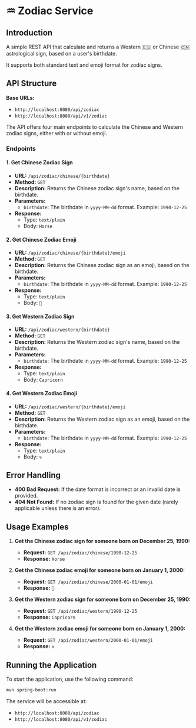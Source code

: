 # ♒ Zodiac Service

## Introduction

A simple REST API that calculate and returns a Western 🇪🇺 or Chinese 🇨🇳 astrological sign, based on a user's birthdate. 

It supports both standard text and emoji format for zodiac signs.

## API Structure

**Base URLs:**
- `http://localhost:8080/api/zodiac`
- `http://localhost:8080/api/v1/zodiac`

The API offers four main endpoints to calculate the Chinese and Western zodiac signs, either with or without emoji.

### Endpoints

#### 1. **Get Chinese Zodiac Sign**
- **URL:** `/api/zodiac/chinese/{birthdate}`
- **Method:** `GET`
- **Description:** Returns the Chinese zodiac sign's name, based on the birthdate.
- **Parameters:**
    - `birthdate`: The birthdate in `yyyy-MM-dd` format. Example: `1990-12-25`
- **Response:**
    - Type: `text/plain`
    - Body: `Horse`

#### 2. **Get Chinese Zodiac Emoji**
- **URL:** `/api/zodiac/chinese/{birthdate}/emoji`
- **Method:** `GET`
- **Description:** Returns the Chinese zodiac sign as an emoji, based on the birthdate.
- **Parameters:**
    - `birthdate`: The birthdate in `yyyy-MM-dd` format. Example: `1990-12-25`
- **Response:**
    - Type: `text/plain`
    - Body: `🐎`

#### 3. **Get Western Zodiac Sign**
- **URL:** `/api/zodiac/western/{birthdate}`
- **Method:** `GET`
- **Description:** Returns the Western zodiac sign's name, based on the birthdate.
- **Parameters:**
    - `birthdate`: The birthdate in `yyyy-MM-dd` format. Example: `1990-12-25`
- **Response:**
    - Type: `text/plain`
    - Body: `Capricorn`

#### 4. **Get Western Zodiac Emoji**
- **URL:** `/api/zodiac/western/{birthdate}/emoji`
- **Method:** `GET`
- **Description:** Returns the Western zodiac sign as an emoji, based on the birthdate.
- **Parameters:**
    - `birthdate`: The birthdate in `yyyy-MM-dd` format. Example: `1990-12-25`
- **Response:**
    - Type: `text/plain`
    - Body: `♑`

## Error Handling

- **400 Bad Request:** If the date format is incorrect or an invalid date is provided.
- **404 Not Found:** If no zodiac sign is found for the given date (rarely applicable unless there is an error).

## Usage Examples

1. **Get the Chinese zodiac sign for someone born on December 25, 1990:**
    - **Request:** `GET /api/zodiac/chinese/1990-12-25`
    - **Response:** `Horse`

2. **Get the Chinese zodiac emoji for someone born on January 1, 2000:**
    - **Request:** `GET /api/zodiac/chinese/2000-01-01/emoji`
    - **Response:** `🐉`

3. **Get the Western zodiac sign for someone born on December 25, 1990:**
    - **Request:** `GET /api/zodiac/western/1990-12-25`
    - **Response:** `Capricorn`

4. **Get the Western zodiac emoji for someone born on January 1, 2000:**
    - **Request:** `GET /api/zodiac/western/2000-01-01/emoji`
    - **Response:** `♓`

## Running the Application

To start the application, use the following command:

```bash
mvn spring-boot:run
```

The service will be accessible at:
- `http://localhost:8080/api/zodiac`
- `http://localhost:8080/api/v1/zodiac`